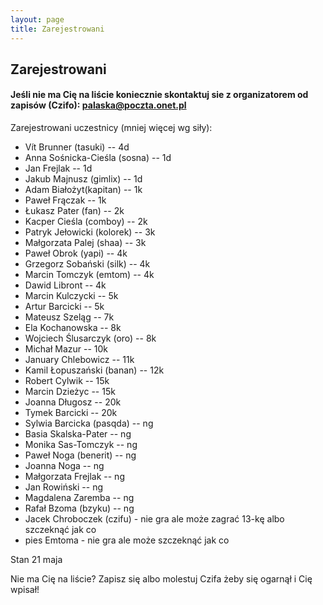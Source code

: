 ```yaml
---
layout: page
title: Zarejestrowani
---
```


## Zarejestrowani

#### Jeśli nie ma Cię na liście koniecznie skontaktuj sie z organizatorem od zapisów (Czifo): palaska@poczta.onet.pl

Zarejestrowani uczestnicy (mniej więcej wg siły):


- Vít Brunner (tasuki) -- 4d
- Anna Sośnicka-Cieśla (sosna) -- 1d
- Jan Frejlak -- 1d
- Jakub Majnusz (gimlix) -- 1d
- Adam Białożyt(kapitan) -- 1k
- Paweł Frączak -- 1k
- Łukasz Pater (fan) -- 2k
- Kacper Cieśla (comboy) -- 2k
- Patryk Jełowicki (kolorek) -- 3k
- Małgorzata Palej (shaa) -- 3k
- Paweł Obrok (yapi) -- 4k
- Grzegorz Sobański (silk) -- 4k
- Marcin Tomczyk (emtom) -- 4k
- Dawid Libront -- 4k
- Marcin Kulczycki -- 5k
- Artur Barcicki -- 5k
- Mateusz Szeląg -- 7k
- Ela Kochanowska -- 8k
- Wojciech Ślusarczyk (oro) -- 8k
- Michał Mazur -- 10k
- January Chlebowicz -- 11k
- Kamil Łopuszański (banan) -- 12k
- Robert Cylwik -- 15k
- Marcin Dzieżyc -- 15k
- Joanna Długosz -- 20k
- Tymek Barcicki -- 20k
- Sylwia Barcicka (pasqda) -- ng
- Basia Skalska-Pater -- ng
- Monika Sas-Tomczyk -- ng
- Paweł Noga (benerit) -- ng
- Joanna Noga -- ng
- Małgorzata Frejlak -- ng
- Jan Rowiński -- ng
- Magdalena Zaremba -- ng
- Rafał Bzoma (bzyku) -- ng
- Jacek Chroboczek (czifu) - nie gra ale może zagrać 13-kę albo szczeknąć jak co
- pies Emtoma - nie gra ale może szczeknąć jak co





Stan 21 maja

Nie ma Cię na liście?  Zapisz się albo molestuj Czifa żeby się ogarnął i Cię wpisał!
